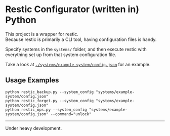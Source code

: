 # Restic Configurator (written in) Python

This project is a wrapper for restic.  
Because restic is primarily a CLI tool, having configuration files is handy.

Specify systems in the `systems/` folder, and then execute restic with everything set up from that system configuration file.

Take a look at [`./systems/example-system/config.json`](./systems/example-system/config.json) for an example.

## Usage Examples

`python restic_backup.py --system_config "systems/example-system/config.json"`  
`python restic_forget.py --system_config "systems/example-system/config.json"`  
`python restic_ops.py --system_config "systems/example-system/config.json" --command="unlock"`

---

Under heavy development.